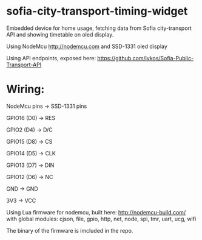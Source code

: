 # sofia-city-transport-timing-widget

Embedded device for home usage,
fetching data from Sofia city-transport API and showing timetable on oled display.

Using NodeMcu http://nodemcu.com
and SSD-1331 oled display

Using API endpoints, exposed here: https://github.com/ivkos/Sofia-Public-Transport-API

# Wiring:

NodeMcu pins -> SSD-1331 pins

GPIO16 (D0)  -> RES

GPIO2 (D4)   -> D/C

GPIO15 (D8)  -> CS

GPIO14 (D5)  -> CLK

GPIO13 (D7)  -> DIN

GPIO12 (D6)  -> NC

GND          -> GND

3V3          -> VCC


Using Lua firmware for nodemcu, built here: http://nodemcu-build.com/
with global modules: cjson, file, gpio, http, net, node, spi, tmr, uart, ucg, wifi

The binary of the firmware is imcluded in the repo.